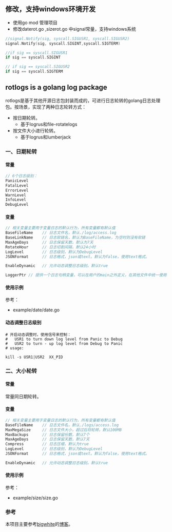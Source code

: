 ## 修改，支持windows环境开发
- 使用go mod 管理项目
- 修改daterot.go ,sizerot.go 中signal常量，支持windows系统
```go
//signal.Notify(sig, syscall.SIGUSR1, syscall.SIGUSR2)
signal.Notify(sig, syscall.SIGINT,syscall.SIGTERM)
```
```go
//if sig == syscall.SIGUSR1 
if sig == syscall.SIGINT
```

```go
// if sig == syscall.SIGUSR2 
if sig == syscall.SIGTERM 
```

## rotlogs is a golang log package

rotlogs是基于其他开源日志包封装而成的，可进行日志轮转的golang日志处理包。按场景，实现了两种日志轮转方式：

* 按日期轮转。
  * 基于logrus和file-rotatelogs
* 按文件大小进行轮转。
  * 基于logrus和lumberjack



### 一、日期轮转

#### 常量

```go
// 6个日志级别：
PanicLevel
FatalLevel
ErrorLevel
WarnLevel
InfoLevel
DebugLevel
```

#### 变量

```go
// 相关变量主要用于变量日志的默认行为，所有变量都有默认值
BaseFileName	// 日志文件名，默认./log/access.log
BaseLinkName	// 日志软链名，默认为BaseFileName，为空时则没有软链
MaxAgeDays		// 日志保留天数，默认为7天
RotateHour		// 日志切割间隔，默认24小时
LogLevel		// 日志级别，默认为DebugLevel
JSONFormat		// 日志格式，json或text。默认为false，使用text格式。

EnableDynamic	// 允许动态调整日志级别。默认true

LoggerPtr // 提供一个日志句柄变量，可以在用户的main之外定义，在其他文件中统一使用
```

#### 使用示例

参考：

* example/date/date.go

#### 动态调整日志级别

```shell
# 开启动态调整时，使用信号来控制：
# 	USR1 to turn down log level from Panic to Debug
# 	USR2 to turn - up log level from Debug to Panic
# usage: 

kill -s USR1|USR2  XX_PID
```



### 二、大小轮转

#### 常量

常量同日期轮转。

#### 变量

```go
// 相关变量主要用于变量日志的默认行为，所有变量都有默认值
BaseFileName	// 日志文件名，默认./logs/access.log
MaxMegaSize		// 日志文件大小，超过后将轮转，默认100MB
MaxBackups		// 日志保留份数，默认7个
MaxAgeDays		// 日志保留天数，默认7天
Compress		// 日志压缩，默认为true
LogLevel		// 日志级别，默认为DebugLevel
JSONFormat		// 日志格式，json或text。默认为false，使用text格式。

EnableDynamic	// 允许动态调整日志级别。默认true
```

#### 使用示例

参考：

- example/size/size.go


### 参考

本项目主要参考[bigwhite](https://github.com/bigwhite)的[博客](https://tonybai.com/2018/01/13/the-problems-i-encountered-when-writing-go-code-issue-1st/)。





